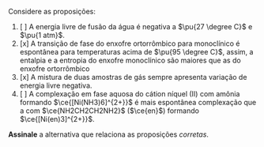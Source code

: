Considere as proposições:

1. [ ] A energia livre de fusão da água é negativa a $\pu{27 \degree C}$ e $\pu{1 atm}$.
2. [x] A transição de fase do enxofre ortorrômbico para monoclínico é espontânea para temperaturas acima de $\pu{95 \degree C}$, assim, a entalpia e a entropia do enxofre monoclínico são maiores que as do enxofre ortorrômbico
3. [x] A mistura de duas amostras de gás sempre apresenta variação de energia livre negativa.
4. [ ] A complexação em fase aquosa do cátion níquel (II) com amônia formando $\ce{[Ni(NH3)6]^{2+}}$ é mais espontânea complexação que a com $\ce{NH2CH2CH2NH2}$ ($\ce{en}$) formando $\ce{[Ni(en)3]^{2+}}$.

**Assinale** a alternativa que relaciona as proposições *corretas*.